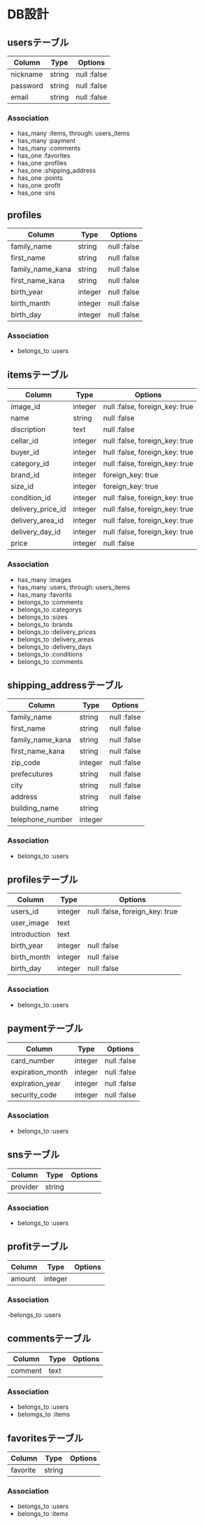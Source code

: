 # DB設計

## usersテーブル
|Column|Type|Options|
|------|----|-------|
|nickname|string|null :false|
|password|string|null :false|
|email|string|null :false|

### Association
- has_many :items, through: users_items
- has_many :payment
- has_many :comments
- has_one :favorites
- has_one :profiles
- has_one :shipping_address
- has_one :points
- has_one :profit
- has_one :sns

## profiles
|Column|Type|Options|
|------|----|-------|
|family_name|string|null :false|
|first_name|string|null :false|
|family_name_kana|string|null :false|
|first_name_kana|string|null :false|
|birth_year|integer|null :false|
|birth_manth|integer|null :false|
|birth_day|integer|null :false|

### Association
- belongs_to :users

## itemsテーブル
|Column|Type|Options|
|------|----|-------|
|image_id|integer|null :false, foreign_key: true| 
|name|string|null :false|
|discription|text|null :false|
|cellar_id|integer|null :false, foreign_key: true|
|buyer_id|integer|hull :false, foreign_key: true|
|category_id|integer|null :false, foreign_key: true|
|brand_id|integer|foreign_key: true|
|size_id|integer|foreign_key: true|
|condition_id|integer|null :false, foreign_key: true|
|delivery_price_id|integer|null :false, foreign_key: true|
|delivery_area_id|integer|null :false, foreign_key: true|
|delivery_day_id|integer|null :false, foreign_key: true|
|price|integer|null :false|

### Association
- has_many :images
- has_many :users, through: users_items
- has_many :favorits
- belongs_to :comments
- belongs_to :categorys
- belongs_to :sizes
- belongs_to :brands
- belongs_to :delivery_prices
- belongs_to :delivery_areas
- belongs_to :delivery_days
- belongs_to :conditions
- belongs_to :comments

## shipping_addressテーブル
|Column|Type|Options|
|------|----|-------|
|family_name|string|null :false|
|first_name|string|null :false|
|family_name_kana|string|null :false|
|first_name_kana|string|null :false|
|zip_code|integer|null :false|
|prefecutures|string|null :false|
|city|string|null :false|
|address|string|null :false|
|building_name|string||
|telephone_number|integer||

### Association
- belongs_to :users

## profilesテーブル
|Column|Type|Options|
|------|----|-------|
|users_id|integer|null :false, foreign_key: true|
|user_image|text||
|introduction|text||
|birth_year|integer|null :false|
|birth_month|integer|null :false|
|birth_day|integer|null :false|

### Association
- belongs_to :users

## paymentテーブル
|Column|Type|Options|
|------|----|-------|
|card_number|integer|null :false|
|expiration_month|integer|null :false|
|expiration_year|integer|null :false|
|security_code|integer|null :false|

### Association
- belongs_to :users

## snsテーブル
|Column|Type|Options|
|------|----|-------|
|provider|string||


### Association
- belongs_to :users

## profitテーブル
|Column|Type|Options|
|------|----|-------|
|amount|integer||

### Association
-belongs_to :users

## commentsテーブル
|Column|Type|Options|
|------|----|-------|
|comment|text||

### Association
- belongs_to :users
- belomgs_to :items

## favoritesテーブル
|Column|Type|Options|
|------|----|-------|
|favorite|string||

### Association
- belongs_to :users
- belongs_to :items
